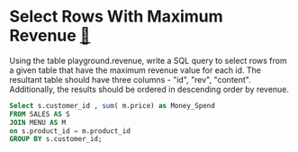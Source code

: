 # Select Rows With Maximum Revenue [🔗](https://dataexpert.io/question/select-max-revenue-rows)

Using the table playground.revenue, write a SQL query to select rows from a given table that have the maximum revenue value for each id. The resultant table should have three columns - "id", "rev", "content". Additionally, the results should be ordered in descending order by revenue.

```` sql
Select s.customer_id , sum( m.price) as Money_Spend
FROM SALES AS S
JOIN MENU AS M
on s.product_id = m.product_id
GROUP BY s.customer_id;
````
